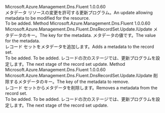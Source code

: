 <Type Name="IWithMetadata" FullName="Microsoft.Azure.Management.Dns.Fluent.DnsRecordSet.Update.IWithMetadata">
  <TypeSignature Language="C#" Value="public interface IWithMetadata" />
  <TypeSignature Language="ILAsm" Value=".class public interface auto ansi abstract IWithMetadata" />
  <TypeSignature Language="DocId" Value="T:Microsoft.Azure.Management.Dns.Fluent.DnsRecordSet.Update.IWithMetadata" />
  <TypeSignature Language="VB.NET" Value="Public Interface IWithMetadata" />
  <TypeSignature Language="F#" Value="type IWithMetadata = interface" />
  <AssemblyInfo>
    <AssemblyName>Microsoft.Azure.Management.Dns.Fluent</AssemblyName>
    <AssemblyVersion>1.0.0.60</AssemblyVersion>
  </AssemblyInfo>
  <Interfaces />
  <Docs>
    <summary>
            <span data-ttu-id="5dc6a-101">メタデータ リソースの変更を許可する更新プログラム。</span><span class="sxs-lookup"><span data-stu-id="5dc6a-101">An update allowing metadata to be modified for the resource.</span></span>
            </summary>
    <remarks>To be added.</remarks>
  </Docs>
  <Members>
    <Member MemberName="WithMetadata">
      <MemberSignature Language="C#" Value="public Microsoft.Azure.Management.Dns.Fluent.DnsRecordSet.Update.IUpdate WithMetadata (string key, string value);" />
      <MemberSignature Language="ILAsm" Value=".method public hidebysig newslot virtual instance class Microsoft.Azure.Management.Dns.Fluent.DnsRecordSet.Update.IUpdate WithMetadata(string key, string value) cil managed" />
      <MemberSignature Language="DocId" Value="M:Microsoft.Azure.Management.Dns.Fluent.DnsRecordSet.Update.IWithMetadata.WithMetadata(System.String,System.String)" />
      <MemberSignature Language="VB.NET" Value="Public Function WithMetadata (key As String, value As String) As IUpdate" />
      <MemberSignature Language="F#" Value="abstract member WithMetadata : string * string -&gt; Microsoft.Azure.Management.Dns.Fluent.DnsRecordSet.Update.IUpdate" Usage="iWithMetadata.WithMetadata (key, value)" />
      <MemberType>Method</MemberType>
      <AssemblyInfo>
        <AssemblyName>Microsoft.Azure.Management.Dns.Fluent</AssemblyName>
        <AssemblyVersion>1.0.0.60</AssemblyVersion>
      </AssemblyInfo>
      <ReturnValue>
        <ReturnType>Microsoft.Azure.Management.Dns.Fluent.DnsRecordSet.Update.IUpdate</ReturnType>
      </ReturnValue>
      <Parameters>
        <Parameter Name="key" Type="System.String" />
        <Parameter Name="value" Type="System.String" />
      </Parameters>
      <Docs>
        <param name="key"><span data-ttu-id="5dc6a-102">メタデータのキー。</span><span class="sxs-lookup"><span data-stu-id="5dc6a-102">The key for the metadata.</span></span></param>
        <param name="value"><span data-ttu-id="5dc6a-103">メタデータの値です。</span><span class="sxs-lookup"><span data-stu-id="5dc6a-103">The value for the metadata.</span></span></param>
        <summary>
            <span data-ttu-id="5dc6a-104">レコード セットをメタデータを追加します。</span><span class="sxs-lookup"><span data-stu-id="5dc6a-104">Adds a metadata to the record set.</span></span>
            </summary>
        <returns>To be added.</returns>
        <remarks>To be added.</remarks>
        <return><span data-ttu-id="5dc6a-105">レコードの次のステージでは、更新プログラムを設定します。</span><span class="sxs-lookup"><span data-stu-id="5dc6a-105">The next stage of the record set update.</span></span></return>
      </Docs>
    </Member>
    <Member MemberName="WithoutMetadata">
      <MemberSignature Language="C#" Value="public Microsoft.Azure.Management.Dns.Fluent.DnsRecordSet.Update.IUpdate WithoutMetadata (string key);" />
      <MemberSignature Language="ILAsm" Value=".method public hidebysig newslot virtual instance class Microsoft.Azure.Management.Dns.Fluent.DnsRecordSet.Update.IUpdate WithoutMetadata(string key) cil managed" />
      <MemberSignature Language="DocId" Value="M:Microsoft.Azure.Management.Dns.Fluent.DnsRecordSet.Update.IWithMetadata.WithoutMetadata(System.String)" />
      <MemberSignature Language="VB.NET" Value="Public Function WithoutMetadata (key As String) As IUpdate" />
      <MemberSignature Language="F#" Value="abstract member WithoutMetadata : string -&gt; Microsoft.Azure.Management.Dns.Fluent.DnsRecordSet.Update.IUpdate" Usage="iWithMetadata.WithoutMetadata key" />
      <MemberType>Method</MemberType>
      <AssemblyInfo>
        <AssemblyName>Microsoft.Azure.Management.Dns.Fluent</AssemblyName>
        <AssemblyVersion>1.0.0.60</AssemblyVersion>
      </AssemblyInfo>
      <ReturnValue>
        <ReturnType>Microsoft.Azure.Management.Dns.Fluent.DnsRecordSet.Update.IUpdate</ReturnType>
      </ReturnValue>
      <Parameters>
        <Parameter Name="key" Type="System.String" />
      </Parameters>
      <Docs>
        <param name="key"><span data-ttu-id="5dc6a-106">削除するメタデータのキー。</span><span class="sxs-lookup"><span data-stu-id="5dc6a-106">The key of the metadata to remove.</span></span></param>
        <summary>
            <span data-ttu-id="5dc6a-107">レコード セットからメタデータを削除します。</span><span class="sxs-lookup"><span data-stu-id="5dc6a-107">Removes a metadata from the record set.</span></span>
            </summary>
        <returns>To be added.</returns>
        <remarks>To be added.</remarks>
        <return><span data-ttu-id="5dc6a-108">レコードの次のステージでは、更新プログラムを設定します。</span><span class="sxs-lookup"><span data-stu-id="5dc6a-108">The next stage of the record set update.</span></span></return>
      </Docs>
    </Member>
  </Members>
</Type>